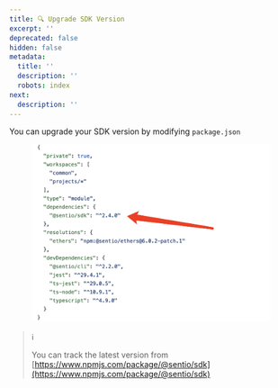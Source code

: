 ```yaml
---
title: 🔍 Upgrade SDK Version
excerpt: ''
deprecated: false
hidden: false
metadata:
  title: ''
  description: ''
  robots: index
next:
  description: ''
---
```

You can upgrade your SDK version by modifying `package.json`

<figure>
  <img src="https://raw.githubusercontent.com/sentioxyz/docs/main/.gitbook/assets/image (3) (1) (2).png" alt="" />
  <figcaption></figcaption>
</figure>

> ℹ️
>
> You can track the latest version from [https://www.npmjs.com/package/@sentio/sdk](https://www.npmjs.com/package/@sentio/sdk)